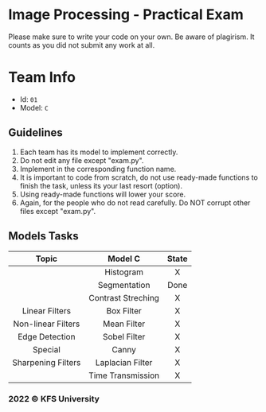 # Image Processing - Practical Exam

Please make sure to write your code on your own. Be aware of plagirism. It counts as you did not submit any work at all.

# Team Info
- Id: `01`
- Model: `C`

## Guidelines
1. Each team has its model to implement correctly.
2. Do not edit any file except "exam.py".
3. Implement in the corresponding function name.
4. It is important to code from scratch, do not use ready-made functions to finish the task, unless its your last resort (option).
5. Using ready-made functions will lower your score.
6. Again, for the people who do not read carefully. Do NOT corrupt other files except "exam.py". 

## Models Tasks
| Topic | Model C | State |
| :---: | :---: | :---: |
|  |  Histogram | X |
|  | Segmentation |  Done | 
|  | Contrast Streching | X |
| Linear Filters | Box Filter | X |
| Non-linear Filters | Mean Filter | X |
| Edge Detection | Sobel Filter | X |
| Special | Canny | X |
| Sharpening Filters | Laplacian Filter | X |
|  | Time Transmission | X |

### 2022 © KFS University
